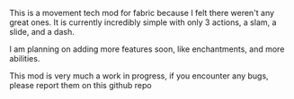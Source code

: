 This is a movement tech mod for fabric because I felt there weren't any great ones. It is currently incredibly simple with only 3 actions, a slam, a slide, and a dash. 

I am planning on adding more features soon, like enchantments, and more abilities.

This mod is very much a work in progress, if you encounter any bugs, please report them on this github repo

